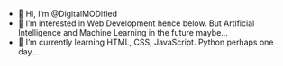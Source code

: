- 👋 Hi, I’m @DigitalMODified
- 👀 I’m interested in Web Development hence below. But Artificial Intelligence and Machine Learning in the future maybe...
- 🌱 I’m currently learning HTML, CSS, JavaScript. Python perhaps one day...

<!---
DigitalMODified/DigitalMODified is a ✨ special ✨ repository because its `README.md` (this file) appears on your GitHub profile.
You can click the Preview link to take a look at your changes.
--->
